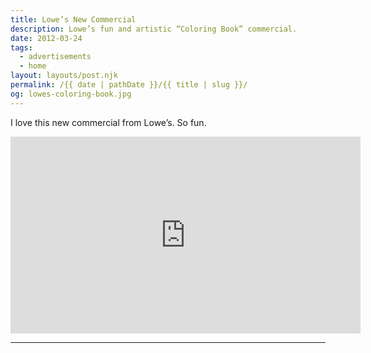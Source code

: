 ```yaml
---
title: Lowe’s New Commercial
description: Lowe’s fun and artistic “Coloring Book” commercial.
date: 2012-03-24
tags: 
  - advertisements
  - home
layout: layouts/post.njk
permalink: /{{ date | pathDate }}/{{ title | slug }}/
og: lowes-coloring-book.jpg
---
```


I love this new commercial from Lowe’s. So fun.

<iframe class="youtube-video" width="560" height="315" src="https://www.youtube.com/embed/zuxBIvaRQ_4" title="YouTube video player" frameborder="0" allow="accelerometer; autoplay; clipboard-write; encrypted-media; gyroscope; picture-in-picture; web-share" allowfullscreen></iframe>

---
